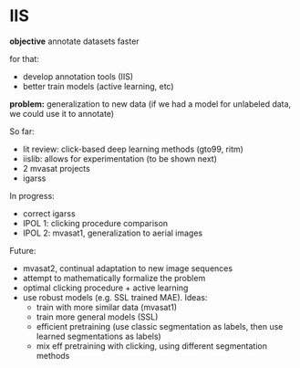 
# IIS

**objective** annotate datasets faster

for that:
- develop annotation tools (IIS)
- better train models (active learning, etc)

**problem:** generalization to new data (if we had a model for unlabeled data, we could use it to annotate)

So far:
- lit review: click-based deep learning methods (gto99, ritm)
- iislib: allows for experimentation (to be shown next)
- 2 mvasat projects
- igarss

In progress:
- correct igarss
- IPOL 1: clicking procedure comparison
- IPOL 2: mvasat1, generalization to aerial images

Future:
- mvasat2, continual adaptation to new image sequences
- attempt to mathematically formalize the problem
- optimal clicking procedure + active learning
- use robust models (e.g. SSL trained MAE). Ideas:
    - train with more similar data (mvasat1)
    - train more general models (SSL)
    - efficient pretraining (use classic segmentation as labels, then use learned segmentations as labels)
    - mix eff pretraining with clicking, using different segmentation methods
